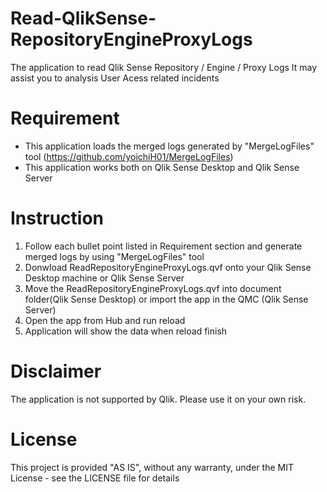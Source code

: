 # Read-QlikSense-RepositoryEngineProxyLogs
The application to read Qlik Sense Repository / Engine / Proxy Logs
It may assist you to analysis User Acess related incidents

# Requirement
- This application loads the merged logs generated by "MergeLogFiles" tool (https://github.com/yoichiH01/MergeLogFiles)
- This application works both on Qlik Sense Desktop and Qlik Sense Server

# Instruction
1. Follow each bullet point listed in Requirement section and generate merged logs by using "MergeLogFiles" tool
2. Donwload ReadRepositoryEngineProxyLogs.qvf onto your Qlik Sense Desktop machine or Qlik Sense Server
3. Move the ReadRepositoryEngineProxyLogs.qvf into document folder(Qlik Sense Desktop) or import the app in the QMC (Qlik Sense Server)
4. Open the app from Hub and run reload
5. Application will show the data when reload finish

# Disclaimer
The application is not supported by Qlik. Please use it on your own risk. 

# License
This project is provided "AS IS", without any warranty, under the MIT License - see the LICENSE file for details
